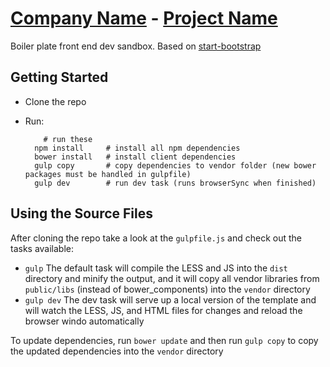# [Company Name](http://github.com/) - [Project Name](http://github.com)

Boiler plate front end dev sandbox. Based on [start-bootstrap](https://startbootstrap.com)


## Getting Started

* Clone the repo

* Run:

	```
		# run these     
	  npm install     # install all npm dependencies
	  bower install   # install client dependencies
	  gulp copy       # copy dependencies to vendor folder (new bower packages must be handled in gulpfile)
	  gulp dev        # run dev task (runs browserSync when finished)
	```

## Using the Source Files

After cloning the repo take a look at the `gulpfile.js` and check out the tasks available:
* `gulp` The default task will compile the LESS and JS into the `dist` directory and minify the output, and it will copy all vendor libraries from `public/libs` (instead of bower_components) into the `vendor` directory
* `gulp dev` The dev task will serve up a local version of the template and will watch the LESS, JS, and HTML files for changes and reload the browser windo automatically

To update dependencies, run `bower update` and then run `gulp copy` to copy the updated dependencies into the `vendor` directory


